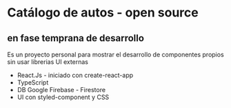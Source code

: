 # Catálogo de autos - open source

## en fase temprana de desarrollo

Es un proyecto personal para mostrar
el desarrollo de componentes propios sin
usar librerias UI externas

- React.Js - iniciado con create-react-app
- TypeScript
- DB Google Firebase - Firestore
- UI con styled-component y CSS
